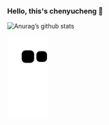 ### Hello, this's chenyucheng 👋
![Anurag’s github stats](https://github-readme-stats.vercel.app/api?username=chenyucheng0503&show_icons=true&theme=vue-dark)

![](https://raw.githubusercontent.com/chenyucheng0503/chenyucheng0503/main/assets/github-contribution-grid-snake.svg)              
